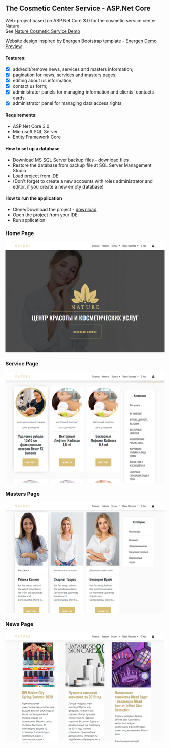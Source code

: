 ## The Cosmetic Center Service - ASP.Net Core
Web-project based on ASP.Net Core 3.0 for the cosmetic service center Nature. </br>
See [Nature Cosmetic Service Demo](http://rdkdvv-001-site1.dtempurl.com/)

Website design inspired by Energen Bootstrap template - [Energen Demo Preview](https://demo.themewagon.com/preview/free-bootstrap-4-html5-beauty-salon-website-template-energen)

#### Features:
   - [x] add/edit/remove news, services and masters information;
   - [x] pagination for news, services and masters pages;
   - [x] editing about us information;
   - [x] contact us form;
   - [x] administrator panels for managing information and clients' contacts cards.
   - [x] administrator panel for managing data access rights

#### Requirements:
   - ASP.Net Core 3.0
   - Microsoft SQL Server
   - Entity Framework Core

#### How to set up a database  
   - Download MS SQL Server backup files - [download files](https://github.com/leodeg/CSharp.NatureCosmeticService/releases/download/version-0.1-alpha/NatureDB.bak)
   - Restore the database from backup file at SQL Server Management Studio
   - Load project from IDE
   - (Don't forget to create a new accounts with roles administrator and editor, if you create a new empty database)

#### How to run the application
  - Clone/Download the project - [download](https://github.com/leodeg/CSharp.NatureCosmeticService/archive/master.zip)
  - Open the project from your IDE
  - Run application

  
### Home Page
![Home Page](img/img_01.png)
### Service Page
![Service Page](img/img_02.png)
### Masters Page
![Masters Page](img/img_03.png)
### News Page
![News Page](img/img_04.png)

